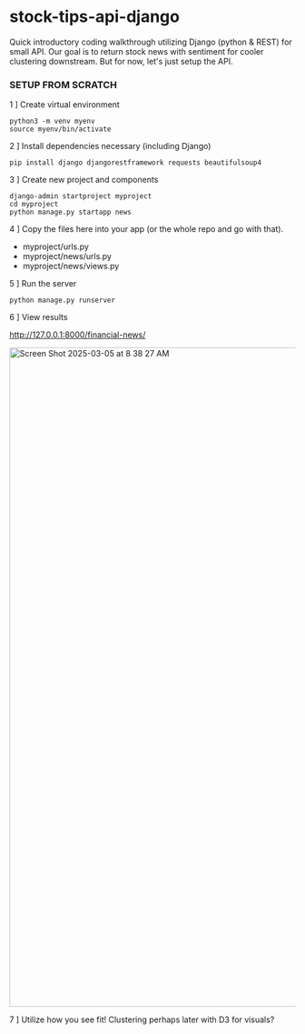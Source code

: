 # stock-tips-api-django
Quick introductory coding walkthrough utilizing Django (python &amp; REST) for small API.  Our goal is to return stock news with sentiment for cooler clustering downstream.  But for now, let's just setup the API.


### SETUP FROM SCRATCH

1 ] Create virtual environment
```
python3 -m venv myenv
source myenv/bin/activate
```
2 ] Install dependencies necessary (including Django)
```
pip install django djangorestframework requests beautifulsoup4
```
3 ] Create new project and components
```
django-admin startproject myproject
cd myproject
python manage.py startapp news
```
4 ] Copy the files here into your app (or the whole repo and go with that).

- myproject/urls.py
- myproject/news/urls.py
- myproject/news/views.py

5 ] Run the server
```
python manage.py runserver
```
6 ] View results

http://127.0.0.1:8000/financial-news/

<img width="1160" alt="Screen Shot 2025-03-05 at 8 38 27 AM" src="https://github.com/user-attachments/assets/12a8a6a7-dfe6-429a-9165-d225eaf5c97c" />



7 ] Utilize how you see fit!  Clustering perhaps later with D3 for visuals?

